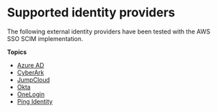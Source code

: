 # Supported identity providers<a name="supported-idps"></a>

The following external identity providers have been tested with the AWS SSO SCIM implementation\.

**Topics**
+ [Azure AD](azure-ad-idp.md)
+ [CyberArk](cyberark-idp.md)
+ [JumpCloud](jumpcloud-idp.md)
+ [Okta](okta-idp.md)
+ [OneLogin](onelogin-idp.md)
+ [Ping Identity](pingidentity.md)